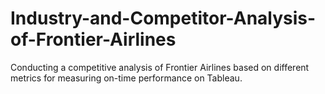 # Industry-and-Competitor-Analysis-of-Frontier-Airlines
Conducting a competitive analysis of Frontier Airlines based on different metrics for measuring on-time performance on Tableau.
